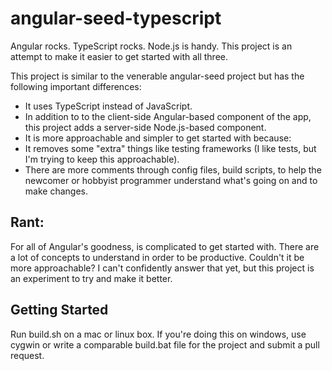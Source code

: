 # angular-seed-typescript

Angular rocks. TypeScript rocks. Node.js is handy. This project is an attempt to make it easier to get started with all three. 

This project is similar to the venerable angular-seed project but has the following important differences:

* It uses TypeScript instead of JavaScript.
* In addition to to the client-side Angular-based component of the app, this project adds a server-side Node.js-based component.
* It is more approachable and simpler to get started with because:
 * It removes some "extra" things like testing frameworks (I like tests, but I'm trying to keep this approachable).
 * There are more comments through config files, build scripts, to help the newcomer or hobbyist programmer understand what's going on and to make changes.

## Rant:
For all of Angular's goodness, is complicated to get started with. There are a lot of concepts to understand in order to be productive. Couldn't it be more approachable? I can't confidently answer that yet, but this project is an experiment to try and make it better.

## Getting Started
Run build.sh on a mac or linux box. If you're doing this on windows, use cygwin or write a comparable build.bat file for the project and submit a pull request.
